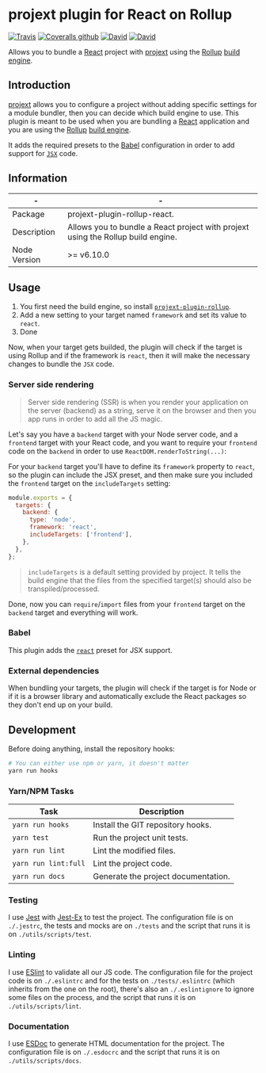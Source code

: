# projext plugin for React on Rollup

[![Travis](https://img.shields.io/travis/homer0/projext-plugin-rollup-react.svg?style=flat-square)](https://travis-ci.org/homer0/projext-plugin-rollup-react)
[![Coveralls github](https://img.shields.io/coveralls/github/homer0/projext-plugin-rollup-react.svg?style=flat-square)](https://coveralls.io/github/homer0/projext-plugin-rollup-react?branch=master)
[![David](https://img.shields.io/david/homer0/projext-plugin-rollup-react.svg?style=flat-square)](https://david-dm.org/homer0/projext-plugin-rollup-react)
[![David](https://img.shields.io/david/dev/homer0/projext-plugin-rollup-react.svg?style=flat-square)](https://david-dm.org/homer0/projext-plugin-rollup-react)

Allows you to bundle a [React](https://reactjs.org/) project with [projext](https://yarnpkg.com/en/package/projext) using the [Rollup](https://rollupjs.org/) [build engine](https://yarnpkg.com/en/package/projext-plugin-rollup).

## Introduction

[projext](https://yarnpkg.com/en/package/projext) allows you to configure a project without adding specific settings for a module bundler, then you can decide which build engine to use. This plugin is meant to be used when you are bundling a [React](https://reactjs.org/) application and you are using the [Rollup](https://reactjs.org/) [build engine](https://yarnpkg.com/en/package/projext-plugin-rollup).

It adds the required presets to the [Babel](https://babeljs.io) configuration in order to add support for [`JSX`](https://facebook.github.io/jsx/) code.

## Information

| -            | -                                                                                      |
|--------------|----------------------------------------------------------------------------------------|
| Package      | projext-plugin-rollup-react.                                                           |
| Description  | Allows you to bundle a React project with projext using the Rollup build engine.       |
| Node Version | >= v6.10.0                                                                             |

## Usage

1. You first need the build engine, so install [`projext-plugin-rollup`](https://yarnpkg.com/en/package/projext-plugin-rollup).
2. Add a new setting to your target named `framework` and set its value to `react`.
3. Done

Now, when your target gets builded, the plugin will check if the target is using Rollup and if the framework is `react`, then it will make the necessary changes to bundle the `JSX` code.

### Server side rendering

> Server side rendering (SSR) is when you render your application on the server (backend) as a string, serve it on the browser and then you app runs in order to add all the JS magic.

Let's say you have a `backend` target with your Node server code, and a `frontend` target with your React code, and you want to require your `frontend` code on the `backend` in order to use `ReactDOM.renderToString(...)`:

For your `backend` target you'll have to define its `framework` property to `react`, so the plugin can include the JSX preset, and then make sure you included the `frontend` target on the `includeTargets` setting:

```js
module.exports = {
  targets: {
    backend: {
      type: 'node',
      framework: 'react',
      includeTargets: ['frontend'],
    },
  },
};
```

> `includeTargets` is a default setting provided by project. It tells the build engine that the files from the specified target(s) should also be transpiled/processed.

Done, now you can `require`/`import` files from your `frontend` target on the `backend` target and everything will work.

### Babel

This plugin adds the [`react`](https://yarnpkg.com/en/package/babel-preset-react) preset for JSX support.

### External dependencies

When bundling your targets, the plugin will check if the target is for Node or if it is a browser library and automatically exclude the React packages so they don't end up on your build.

## Development

Before doing anything, install the repository hooks:

```bash
# You can either use npm or yarn, it doesn't matter
yarn run hooks
```

### Yarn/NPM Tasks

| Task                    | Description                         |
|-------------------------|-------------------------------------|
| `yarn run hooks`        | Install the GIT repository hooks.   |
| `yarn test`             | Run the project unit tests.         |
| `yarn run lint`         | Lint the modified files.            |
| `yarn run lint:full`    | Lint the project code.              |
| `yarn run docs`         | Generate the project documentation. |

### Testing

I use [Jest](https://facebook.github.io/jest/) with [Jest-Ex](https://yarnpkg.com/en/package/jest-ex) to test the project. The configuration file is on `./.jestrc`, the tests and mocks are on `./tests` and the script that runs it is on `./utils/scripts/test`.

### Linting

I use [ESlint](http://eslint.org) to validate all our JS code. The configuration file for the project code is on `./.eslintrc` and for the tests on `./tests/.eslintrc` (which inherits from the one on the root), there's also an `./.eslintignore` to ignore some files on the process, and the script that runs it is on `./utils/scripts/lint`.

### Documentation

I use [ESDoc](http://esdoc.org) to generate HTML documentation for the project. The configuration file is on `./.esdocrc` and the script that runs it is on `./utils/scripts/docs`.
